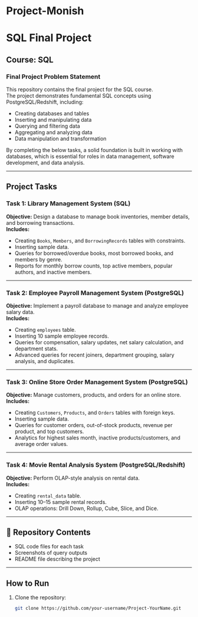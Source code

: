 # Project-Monish
# SQL Final Project

## Course: SQL  
### Final Project Problem Statement

This repository contains the final project for the SQL course.  
The project demonstrates fundamental SQL concepts using PostgreSQL/Redshift, including:  
- Creating databases and tables  
- Inserting and manipulating data  
- Querying and filtering data  
- Aggregating and analyzing data  
- Data manipulation and transformation  

By completing the below tasks, a solid foundation is built in working with databases, which is essential for roles in data management, software development, and data analysis.  

---

##  Project Tasks

### Task 1: Library Management System (SQL)
**Objective:** Design a database to manage book inventories, member details, and borrowing transactions.  
**Includes:**  
- Creating `Books`, `Members`, and `BorrowingRecords` tables with constraints.  
- Inserting sample data.  
- Queries for borrowed/overdue books, most borrowed books, and members by genre.  
- Reports for monthly borrow counts, top active members, popular authors, and inactive members.  

---

### Task 2: Employee Payroll Management System (PostgreSQL)
**Objective:** Implement a payroll database to manage and analyze employee salary data.  
**Includes:**  
- Creating `employees` table.  
- Inserting 10 sample employee records.  
- Queries for compensation, salary updates, net salary calculation, and department stats.  
- Advanced queries for recent joiners, department grouping, salary analysis, and duplicates.  

---

### Task 3: Online Store Order Management System (PostgreSQL)
**Objective:** Manage customers, products, and orders for an online store.  
**Includes:**  
- Creating `Customers`, `Products`, and `Orders` tables with foreign keys.  
- Inserting sample data.  
- Queries for customer orders, out-of-stock products, revenue per product, and top customers.  
- Analytics for highest sales month, inactive products/customers, and average order values.  

---

### Task 4: Movie Rental Analysis System (PostgreSQL/Redshift)
**Objective:** Perform OLAP-style analysis on rental data.  
**Includes:**  
- Creating `rental_data` table.  
- Inserting 10–15 sample rental records.  
- OLAP operations: Drill Down, Rollup, Cube, Slice, and Dice.  

---

## 📂 Repository Contents
- SQL code files for each task  
- Screenshots of query outputs  
- README file describing the project  

---

##  How to Run
1. Clone the repository:  
   ```bash
   git clone https://github.com/your-username/Project-YourName.git
